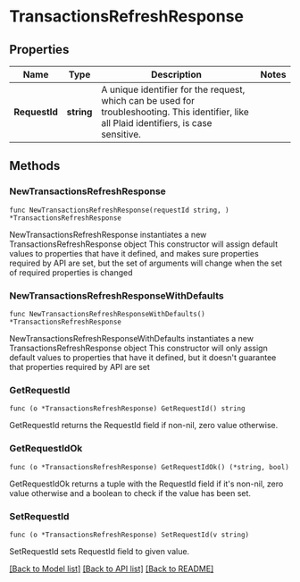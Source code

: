 # TransactionsRefreshResponse

## Properties

Name | Type | Description | Notes
------------ | ------------- | ------------- | -------------
**RequestId** | **string** | A unique identifier for the request, which can be used for troubleshooting. This identifier, like all Plaid identifiers, is case sensitive. | 

## Methods

### NewTransactionsRefreshResponse

`func NewTransactionsRefreshResponse(requestId string, ) *TransactionsRefreshResponse`

NewTransactionsRefreshResponse instantiates a new TransactionsRefreshResponse object
This constructor will assign default values to properties that have it defined,
and makes sure properties required by API are set, but the set of arguments
will change when the set of required properties is changed

### NewTransactionsRefreshResponseWithDefaults

`func NewTransactionsRefreshResponseWithDefaults() *TransactionsRefreshResponse`

NewTransactionsRefreshResponseWithDefaults instantiates a new TransactionsRefreshResponse object
This constructor will only assign default values to properties that have it defined,
but it doesn't guarantee that properties required by API are set

### GetRequestId

`func (o *TransactionsRefreshResponse) GetRequestId() string`

GetRequestId returns the RequestId field if non-nil, zero value otherwise.

### GetRequestIdOk

`func (o *TransactionsRefreshResponse) GetRequestIdOk() (*string, bool)`

GetRequestIdOk returns a tuple with the RequestId field if it's non-nil, zero value otherwise
and a boolean to check if the value has been set.

### SetRequestId

`func (o *TransactionsRefreshResponse) SetRequestId(v string)`

SetRequestId sets RequestId field to given value.



[[Back to Model list]](../README.md#documentation-for-models) [[Back to API list]](../README.md#documentation-for-api-endpoints) [[Back to README]](../README.md)


